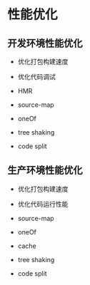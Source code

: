 # 性能优化

## 开发环境性能优化

- 优化打包构建速度
- 优化代码调试

- HMR
- source-map
- oneOf
- tree shaking
- code split

## 生产环境性能优化

- 优化打包构建速度
- 优化代码运行性能

- source-map
- oneOf
- cache
- tree shaking
- code split
